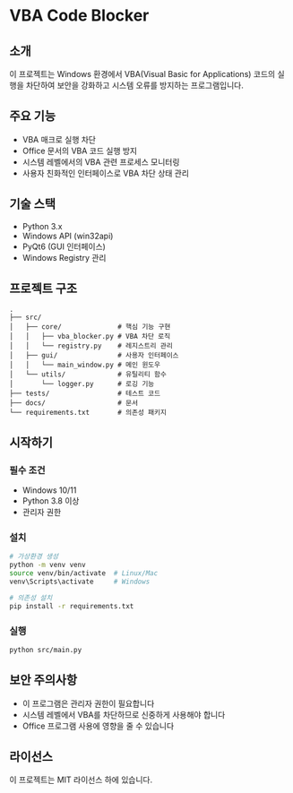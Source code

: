 # VBA Code Blocker

## 소개
이 프로젝트는 Windows 환경에서 VBA(Visual Basic for Applications) 코드의 실행을 차단하여 보안을 강화하고 시스템 오류를 방지하는 프로그램입니다.

## 주요 기능
- VBA 매크로 실행 차단
- Office 문서의 VBA 코드 실행 방지
- 시스템 레벨에서의 VBA 관련 프로세스 모니터링
- 사용자 친화적인 인터페이스로 VBA 차단 상태 관리

## 기술 스택
- Python 3.x
- Windows API (win32api)
- PyQt6 (GUI 인터페이스)
- Windows Registry 관리

## 프로젝트 구조
```
.
├── src/
│   ├── core/              # 핵심 기능 구현
│   │   ├── vba_blocker.py # VBA 차단 로직
│   │   └── registry.py    # 레지스트리 관리
│   ├── gui/               # 사용자 인터페이스
│   │   └── main_window.py # 메인 윈도우
│   └── utils/             # 유틸리티 함수
│       └── logger.py      # 로깅 기능
├── tests/                 # 테스트 코드
├── docs/                  # 문서
└── requirements.txt       # 의존성 패키지
```

## 시작하기
### 필수 조건
- Windows 10/11
- Python 3.8 이상
- 관리자 권한

### 설치
```bash
# 가상환경 생성
python -m venv venv
source venv/bin/activate  # Linux/Mac
venv\Scripts\activate     # Windows

# 의존성 설치
pip install -r requirements.txt
```

### 실행
```bash
python src/main.py
```

## 보안 주의사항
- 이 프로그램은 관리자 권한이 필요합니다
- 시스템 레벨에서 VBA를 차단하므로 신중하게 사용해야 합니다
- Office 프로그램 사용에 영향을 줄 수 있습니다

## 라이선스
이 프로젝트는 MIT 라이선스 하에 있습니다. 